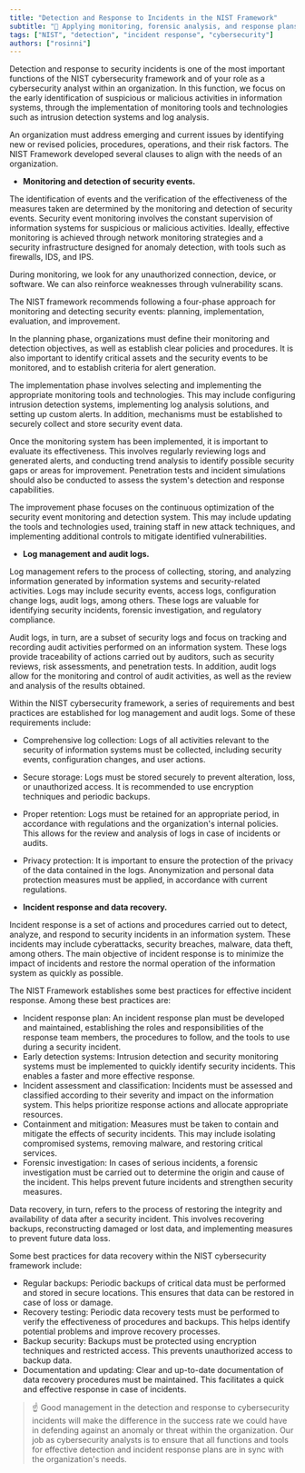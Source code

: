 ```yaml
---
title: "Detection and Response to Incidents in the NIST Framework"
subtitle: "🚨 Applying monitoring, forensic analysis, and response plans to strengthen resilience against cyber threats"
tags: ["NIST", "detection", "incident response", "cybersecurity"]
authors: ["rosinni"]
---
```


Detection and response to security incidents is one of the most important functions of the NIST cybersecurity framework and of your role as a cybersecurity analyst within an organization. In this function, we focus on the early identification of suspicious or malicious activities in information systems, through the implementation of monitoring tools and technologies such as intrusion detection systems and log analysis.

An organization must address emerging and current issues by identifying new or revised policies, procedures, operations, and their risk factors. The NIST Framework developed several clauses to align with the needs of an organization.

- **Monitoring and detection of security events.**

The identification of events and the verification of the effectiveness of the measures taken are determined by the monitoring and detection of security events. Security event monitoring involves the constant supervision of information systems for suspicious or malicious activities. Ideally, effective monitoring is achieved through network monitoring strategies and a security infrastructure designed for anomaly detection, with tools such as firewalls, IDS, and IPS.

During monitoring, we look for any unauthorized connection, device, or software. We can also reinforce weaknesses through vulnerability scans.

The NIST framework recommends following a four-phase approach for monitoring and detecting security events: planning, implementation, evaluation, and improvement.

In the planning phase, organizations must define their monitoring and detection objectives, as well as establish clear policies and procedures. It is also important to identify critical assets and the security events to be monitored, and to establish criteria for alert generation.

The implementation phase involves selecting and implementing the appropriate monitoring tools and technologies. This may include configuring intrusion detection systems, implementing log analysis solutions, and setting up custom alerts. In addition, mechanisms must be established to securely collect and store security event data.

Once the monitoring system has been implemented, it is important to evaluate its effectiveness. This involves regularly reviewing logs and generated alerts, and conducting trend analysis to identify possible security gaps or areas for improvement. Penetration tests and incident simulations should also be conducted to assess the system's detection and response capabilities.

The improvement phase focuses on the continuous optimization of the security event monitoring and detection system. This may include updating the tools and technologies used, training staff in new attack techniques, and implementing additional controls to mitigate identified vulnerabilities.

- **Log management and audit logs.**

Log management refers to the process of collecting, storing, and analyzing information generated by information systems and security-related activities. Logs may include security events, access logs, configuration change logs, audit logs, among others. These logs are valuable for identifying security incidents, forensic investigation, and regulatory compliance.

Audit logs, in turn, are a subset of security logs and focus on tracking and recording audit activities performed on an information system. These logs provide traceability of actions carried out by auditors, such as security reviews, risk assessments, and penetration tests. In addition, audit logs allow for the monitoring and control of audit activities, as well as the review and analysis of the results obtained.

Within the NIST cybersecurity framework, a series of requirements and best practices are established for log management and audit logs. Some of these requirements include:

- Comprehensive log collection: Logs of all activities relevant to the security of information systems must be collected, including security events, configuration changes, and user actions.
- Secure storage: Logs must be stored securely to prevent alteration, loss, or unauthorized access. It is recommended to use encryption techniques and periodic backups.
- Proper retention: Logs must be retained for an appropriate period, in accordance with regulations and the organization's internal policies. This allows for the review and analysis of logs in case of incidents or audits.
- Privacy protection: It is important to ensure the protection of the privacy of the data contained in the logs. Anonymization and personal data protection measures must be applied, in accordance with current regulations.

- **Incident response and data recovery.**

Incident response is a set of actions and procedures carried out to detect, analyze, and respond to security incidents in an information system. These incidents may include cyberattacks, security breaches, malware, data theft, among others. The main objective of incident response is to minimize the impact of incidents and restore the normal operation of the information system as quickly as possible.

The NIST Framework establishes some best practices for effective incident response. Among these best practices are:

- Incident response plan: An incident response plan must be developed and maintained, establishing the roles and responsibilities of the response team members, the procedures to follow, and the tools to use during a security incident.
- Early detection systems: Intrusion detection and security monitoring systems must be implemented to quickly identify security incidents. This enables a faster and more effective response.
- Incident assessment and classification: Incidents must be assessed and classified according to their severity and impact on the information system. This helps prioritize response actions and allocate appropriate resources.
- Containment and mitigation: Measures must be taken to contain and mitigate the effects of security incidents. This may include isolating compromised systems, removing malware, and restoring critical services.
- Forensic investigation: In cases of serious incidents, a forensic investigation must be carried out to determine the origin and cause of the incident. This helps prevent future incidents and strengthen security measures.

Data recovery, in turn, refers to the process of restoring the integrity and availability of data after a security incident. This involves recovering backups, reconstructing damaged or lost data, and implementing measures to prevent future data loss.

Some best practices for data recovery within the NIST cybersecurity framework include:

- Regular backups: Periodic backups of critical data must be performed and stored in secure locations. This ensures that data can be restored in case of loss or damage.
- Recovery testing: Periodic data recovery tests must be performed to verify the effectiveness of procedures and backups. This helps identify potential problems and improve recovery processes.
- Backup security: Backups must be protected using encryption techniques and restricted access. This prevents unauthorized access to backup data.
- Documentation and updating: Clear and up-to-date documentation of data recovery procedures must be maintained. This facilitates a quick and effective response in case of incidents.

> ☝ Good management in the detection and response to cybersecurity incidents will make the difference in the success rate we could have in defending against an anomaly or threat within the organization. Our job as cybersecurity analysts is to ensure that all functions and tools for effective detection and incident response plans are in sync with the organization's needs.
